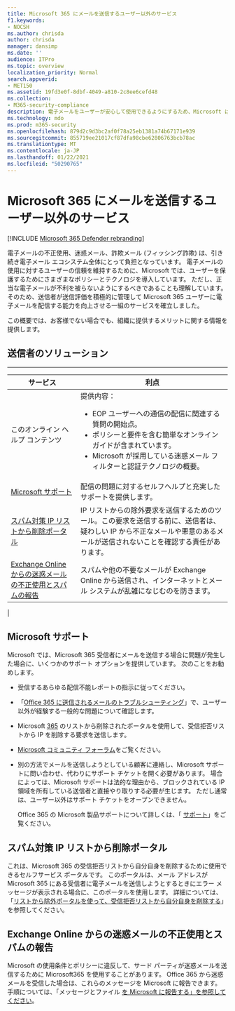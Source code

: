 ```yaml
---
title: Microsoft 365 にメールを送信するユーザー以外のサービス
f1.keywords:
- NOCSH
ms.author: chrisda
author: chrisda
manager: dansimp
ms.date: ''
audience: ITPro
ms.topic: overview
localization_priority: Normal
search.appverid:
- MET150
ms.assetid: 19fd3e0f-8dbf-4049-a810-2c8ee6cefd48
ms.collection:
- M365-security-compliance
description: 電子メールをユーザーが安心して使用できるようにするため、Microsoft は各種ポリシーやテクノロジを用いて、ユーザーを保護しています。
ms.technology: mdo
ms.prod: m365-security
ms.openlocfilehash: 879d2c9d3bc2af0f78a25eb1381a74b67171e939
ms.sourcegitcommit: 855719ee21017cf87dfa98cbe62806763bcb78ac
ms.translationtype: MT
ms.contentlocale: ja-JP
ms.lasthandoff: 01/22/2021
ms.locfileid: "50290765"
---
```

# <a name="services-for-non-customers-sending-mail-to-microsoft-365"></a>Microsoft 365 にメールを送信するユーザー以外のサービス

[!INCLUDE [Microsoft 365 Defender rebranding](../includes/microsoft-defender-for-office.md)]


電子メールの不正使用、迷惑メール、詐欺メール (フィッシング詐欺) は、引き続き電子メール エコシステム全体にとって負担となっています。 電子メールの使用に対するユーザーの信頼を維持するために、Microsoft では、ユーザーを保護するためにさまざまなポリシーとテクノロジを導入しています。 ただし、正当な電子メールが不利を被らないようにするべきであることも理解しています。 そのため、送信者が送信評価を積極的に管理して Microsoft 365 ユーザーに電子メールを配信する能力を向上させる一組のサービスを確立しました。

この概要では、お客様でない場合でも、組織に提供するメリットに関する情報を提供します。

## <a name="sender-solutions"></a>送信者のソリューション

****

|サービス|利点|
|---|---|
|このオンライン ヘルプ コンテンツ|提供内容： <ul><li>EOP ユーザーへの通信の配信に関連する質問の開始点。</li><li>ポリシーと要件を含む簡単なオンライン ガイドが含まれています。</li><li>Microsoft が採用している迷惑メール フィルターと認証テクノロジの概要。</li><ul>|
|[Microsoft サポート](#microsoft-support)|配信の問題に対するセルフヘルプと充実したサポートを提供します。|
|[スパム対策 IP リストから削除ポータル](#anti-spam-ip-delist-portal)|IP リストからの除外要求を送信するためのツール。この要求を送信する前に、送信者は、疑わしい IP から不正なメールや悪意のあるメールが送信されないことを確認する責任があります。|
|[Exchange Online からの迷惑メールの不正使用とスパムの報告](#abuse-and-spam-reporting-for-junk-email-originating-from-exchange-online)|スパムや他の不要なメールが Exchange Online から送信され、インターネットとメール システムが乱雑になじむのを防きます。|
|

## <a name="microsoft-support"></a>Microsoft サポート

Microsoft では、Microsoft 365 受信者にメールを送信する場合に問題が発生した場合に、いくつかのサポート オプションを提供しています。 次のことをお勧めします。

- 受信するあらゆる配信不能レポートの指示に従ってください。

- 「[Office 365 に送信されるメールのトラブルシューティング](troubleshooting-mail-sent-to-office-365.md)」で、ユーザー以外が経験する一般的な問題について確認します。

- Microsoft [365](https://sender.office.com) のリストから削除されたポータルを使用して、受信拒否リストから IP を削除する要求を送信します。

- [Microsoft コミュニティ フォーラム](https://community.office365.com/f/)をご覧ください。

- 別の方法でメールを送信しようとしている顧客に連絡し、Microsoft サポートに問い合わせ、代わりにサポート チケットを開く必要があります。 場合によっては、Microsoft サポートは法的な理由から、ブロックされている IP 領域を所有している送信者と直接やり取りする必要が生じます。 ただし通常は、ユーザー以外はサポート チケットをオープンできません。

  Office 365 の Microsoft 製品サポートについて詳しくは、「 [サポート](https://docs.microsoft.com/office365/servicedescriptions/office-365-platform-service-description/support)」をご覧ください。

## <a name="anti-spam-ip-delist-portal"></a>スパム対策 IP リストから削除ポータル

これは、Microsoft 365 の受信拒否リストから自分自身を削除するために使用できるセルフサービス ポータルです。 このポータルは、メール アドレスが Microsoft 365 にある受信者に電子メールを送信しようとするときにエラー メッセージが表示される場合に、このポータルを使用します。 詳細については、「[リストから除外ポータルを使って、受信拒否リストから自分自身を削除する](use-the-delist-portal-to-remove-yourself-from-the-office-365-blocked-senders-lis.md)」を参照してください。

## <a name="abuse-and-spam-reporting-for-junk-email-originating-from-exchange-online"></a>Exchange Online からの迷惑メールの不正使用とスパムの報告

Microsoft の使用条件とポリシーに違反して、サード パーティが迷惑メールを送信するために Microsoft365 を使用することがあります。 Office 365 から迷惑メールを受信した場合は、これらのメッセージを Microsoft に報告できます。 手順については、「メッセージとファイル [を Microsoft に報告する」を参照してください](report-junk-email-messages-to-microsoft.md)。
